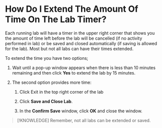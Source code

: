 # How Do I Extend The Amount Of Time On The Lab Timer?

Each running lab will have a timer in the upper right corner that shows you the amount of time left before the lab will be cancelled (if no activity performed in lab) or be saved and closed automatically (if saving is allowed for the lab). Most but not all labs can have their times extended. 

To extend the time you have two options; 

1. Wait until a pop-up window appears when there is less than 10 minutes remaining and then click **Yes** to extend the lab by 15 minutes. 

1. The second option provides more time:

    1. Click Exit in the top right corner of the lab
    
    1. Click **Save and Close Lab**. 
    
    1. In the **Confirm Save** window, click **OK** and close the window. 

> [!KNOWLEDGE] Remember, not all labs can be extended or saved.

